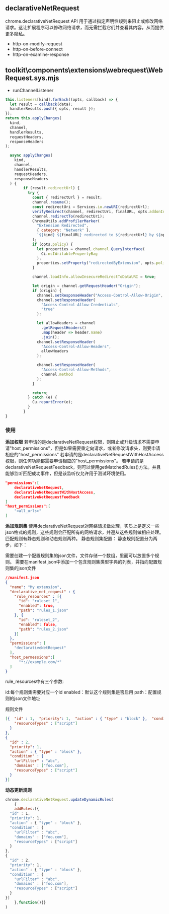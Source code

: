 
## declarativeNetRequest
chrome.declarativeNetRequest API 用于通过指定声明性规则来阻止或修改网络请求。这让扩展程序可以修改网络请求，而无需拦截它们并查看其内容，从而提供更多隐私。

- http-on-modify-request
- http-on-before-connect
- http-on-examine-response

## toolkit\components\extensions\webrequest\WebRequest.sys.mjs
- runChannelListener
```js
this.listeners[kind].forEach((opts, callback) => {
  let result = callback(data);
  handlerResults.push({ opts, result });
});
return this.applyChanges(
  kind,
  channel,
  handlerResults,
  requestHeaders,
  responseHeaders
);

  async applyChanges(
    kind,
    channel,
    handlerResults,
    requestHeaders,
    responseHeaders
  ) {
        if (result.redirectUrl) {
          try {
            const { redirectUrl } = result;
            channel.resume();
            const redirectUri = Services.io.newURI(redirectUrl);
            verifyRedirect(channel, redirectUri, finalURL, opts.addonId);
            channel.redirectTo(redirectUri);
            ChromeUtils.addProfilerMarker(
              "Extension Redirected",
              { category: "Network" },
              `${kind} ${finalURL} redirected to ${redirectUrl} by ${opts.addonId} (chanId: ${chanId})`
            );
            if (opts.policy) {
              let properties = channel.channel.QueryInterface(
                Ci.nsIWritablePropertyBag
              );
              properties.setProperty("redirectedByExtension", opts.policy.id);
            }

            channel.loadInfo.allowInsecureRedirectToDataURI = true;

            let origin = channel.getRequestHeader("Origin");
            if (origin) {
              channel.setResponseHeader("Access-Control-Allow-Origin", origin);
              channel.setResponseHeader(
                "Access-Control-Allow-Credentials",
                "true"
              );

              let allowHeaders = channel
                .getRequestHeaders()
                .map(header => header.name)
                .join();
              channel.setResponseHeader(
                "Access-Control-Allow-Headers",
                allowHeaders
              );

              channel.setResponseHeader(
                "Access-Control-Allow-Methods",
                channel.method
              );
            }

            return;
          } catch (e) {
            Cu.reportError(e);
          }
        }
}
```
### 使用

**添加权限**
若申请的是declarativeNetRequest权限，则阻止或升级请求不需要申请"host_permissions"，但是如果需要重定向请求，或者修改请求头，则要申请相应的"host_permissions"
若申请的是declarativeNetRequestWithHostAccess权限，则任何功能都需要申请相应的"host_permissions"。
若申请的是declarativeNetRequestFeedback，则可以使用getMatchedRules()方法。并且能够监听匹配成功事件，但是该监听仅允许用于测试环境使用。

```json
"permissions":[
    declarativeNetRequest,
    declarativeNetRequestWithHostAccess,
    declarativeNetRequestFeedback
]
"host_permissions":[
    "<all_urls>"
]
```

**添加规则集**
使用declarativeNetRequest对网络请求做处理，实质上是定义一些json格式的规则，这些规则会匹配所有的网络请求，并遵从这些规则做相应处理。匹配规则有静态规则和动态规则两种。
静态规则集配置：
静态规则配置分为两步，如下：

需要创建一个配置规则集的json文件，文件存储一个数组，里面可以放置多个规则。
需要在manifest.json中添加一个包含规则集类型字典的列表，并指向配置规则集的json文件
```json
//manifest.json
{
  "name": "My extension",
  "declarative_net_request" : {
    "rule_resources" : [{
      "id": "ruleset_1",
      "enabled": true,
      "path": "rules_1.json"
    }, {
      "id": "ruleset_2",
      "enabled": false,
      "path": "rules_2.json"
    }]
  },
  "permissions": [
    "declarativeNetRequest"
  ],
  "host_permessions":[
      "*://example.com/*"
  ]
}
```
rule_resources中有三个参数:

id:每个规则集需要对应一个id
enabled：默认这个规则集是否启用
path：配置规则的json文件地址

规则文件
```json
[{  "id" : 1,  "priority": 1,  "action" : { "type" : "block" },  "condition" : {    "urlFilter" : "abc",    "domains" : ["foo.com"],
    "resourceTypes" : ["script"]
  }
},
{
  "id" : 2,
  "priority": 1,
  "action" : { "type" : "block" },
  "condition" : {
    "urlFilter" : "abc",
    "domains" : ["foo.com"],
    "resourceTypes" : ["script"]
  }
}]
```

**动态更新规则**
```js
chrome.declarativeNetRequest.updateDynamicRules(
    {
    addRules:[{
  "id" : 1,
  "priority": 1,
  "action" : { "type" : "block" },
  "condition" : {
    "urlFilter" : "abc",
    "domains" : ["foo.com"],
    "resourceTypes" : ["script"]
  }
},
{
  "id" : 2,
  "priority": 1,
  "action" : { "type" : "block" },
  "condition" : {
    "urlFilter" : "abc",
    "domains" : ["foo.com"],
    "resourceTypes" : ["script"]
  }
}]
    },function(){}
)
```

